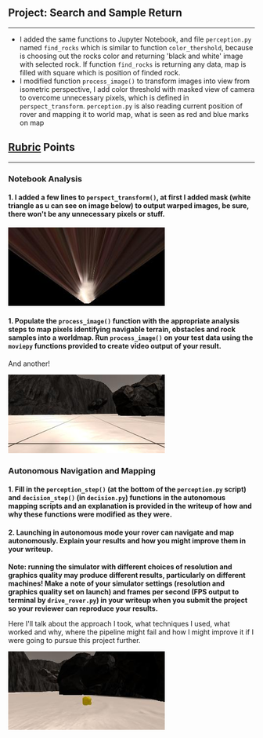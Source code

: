 ## Project: Search and Sample Return
---



* I added the same functions to Jupyter Notebook, and file `perception.py` named `find_rocks` which is similar to function `color_thershold`, because is choosing out the rocks color and returning 'black and white' image with selected rock. If function `find_rocks` is returning any data, map is filled with square which is position of finded rock.
* I modified function `process_image()` to transform images into view from isometric perspective, I add color threshold with masked view of camera to overcome unnecessary pixels, which is defined in `perspect_transform`. `perception.py` is also reading current position of rover and mapping it to world map, what is seen as red and blue marks on map

[//]: # (Image References)

[image1]: ./misc/rover_image.jpg
[image2]: ./calibration_images/example_grid1.jpg
[image3]: ./calibration_images/example_rock1.jpg 
[image4]: ./output/warped_example.jpg 
[image5]: ./output/mask_example.jpg

## [Rubric](https://review.udacity.com/#!/rubrics/916/view) Points

---

### Notebook Analysis
#### 1. I added a few lines to `perspect_transform()`, at first I added mask (white triangle as u can see on image below) to output warped images, be sure, there won't be any unnecessary pixels or stuff.

![alt text][image4]



#### 1. Populate the `process_image()` function with the appropriate analysis steps to map pixels identifying navigable terrain, obstacles and rock samples into a worldmap.  Run `process_image()` on your test data using the `moviepy` functions provided to create video output of your result. 
And another! 

![alt text][image2]
### Autonomous Navigation and Mapping

#### 1. Fill in the `perception_step()` (at the bottom of the `perception.py` script) and `decision_step()` (in `decision.py`) functions in the autonomous mapping scripts and an explanation is provided in the writeup of how and why these functions were modified as they were.


#### 2. Launching in autonomous mode your rover can navigate and map autonomously.  Explain your results and how you might improve them in your writeup.  

**Note: running the simulator with different choices of resolution and graphics quality may produce different results, particularly on different machines!  Make a note of your simulator settings (resolution and graphics quality set on launch) and frames per second (FPS output to terminal by `drive_rover.py`) in your writeup when you submit the project so your reviewer can reproduce your results.**

Here I'll talk about the approach I took, what techniques I used, what worked and why, where the pipeline might fail and how I might improve it if I were going to pursue this project further.  



![alt text][image3]


